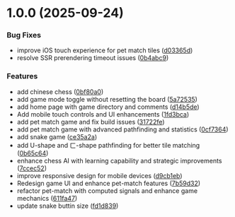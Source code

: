 # 1.0.0 (2025-09-24)


### Bug Fixes

* improve iOS touch experience for pet match tiles ([d03365d](https://github.com/mtwmt/game/commit/d03365d49fac59c8bb1907e193afc0ff6be60618))
* resolve SSR prerendering timeout issues ([0b4abc9](https://github.com/mtwmt/game/commit/0b4abc920baf5ce2fbd6f8d54e60946f1c73e1ac))


### Features

* add chinese chess ([0bf80a0](https://github.com/mtwmt/game/commit/0bf80a0238c97df93f1123b67ff23d955b2774d8))
* add game mode toggle without resetting the board ([5a72535](https://github.com/mtwmt/game/commit/5a72535d36ff03ca3606491b7ed5e77cc1c330c3))
* add home page with game directory and comments ([d14b5de](https://github.com/mtwmt/game/commit/d14b5de5abf9e6511a2c5dd73c32c359322e92a2))
* Add mobile touch controls and UI enhancements ([1fd3bca](https://github.com/mtwmt/game/commit/1fd3bca9bae4db55eb72c0c5de4c69f4cfdd6c22))
* add pet match game and fix build issues ([31722fe](https://github.com/mtwmt/game/commit/31722fecdd89dd10fb0b825bf7bf4f17ea2e15f7))
* add pet match game with advanced pathfinding and statistics ([0cf7364](https://github.com/mtwmt/game/commit/0cf7364a56c67ea03274388b96f047c8bb7b2396))
* add snake game ([ce35a2a](https://github.com/mtwmt/game/commit/ce35a2a58cace01294d908e7e76031c0b3334d2b))
* add U-shape and ㄈ-shape pathfinding for better tile matching ([0b65c64](https://github.com/mtwmt/game/commit/0b65c6484d74598f85e854468ab8ffc45c0335c8))
* enhance chess AI with learning capability and strategic improvements ([7ccec52](https://github.com/mtwmt/game/commit/7ccec52609bffb4b82d38b6406118d60d2777c1d))
* improve responsive design for mobile devices ([d9cb1eb](https://github.com/mtwmt/game/commit/d9cb1eb44e8605f8d0517df0610eedc140aa6593))
* Redesign game UI and enhance pet-match features ([7b59d32](https://github.com/mtwmt/game/commit/7b59d32ec0bd9dbb1ae675de01167628623279e0))
* refactor pet-match with computed signals and enhance game mechanics ([611fa47](https://github.com/mtwmt/game/commit/611fa47245a001b8edbbb5d0210b1dfcd455bca1))
* update snake buttin size ([fd1d839](https://github.com/mtwmt/game/commit/fd1d8391e24f2edf89779579e58733315e214101))
